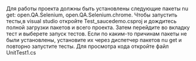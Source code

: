 Для работы проекта должны быть установлены следующие пакеты nu get: open.QA.Selenium, open.QA.Selenium.chrome.
Чтобы запустить тесты,в visual studio откройте Test_saucedemo.csproj и дождитесь полной загрузки пакетов и всего проекта.
Затем перейдите во вкладку тест и выберете запуск тестов.
Если по каким-то причинам пакеты не были установлены, установите их через диспетчер пакетов nu get и повторно запустите тесты.
Для просмотра кода откройте файл UnitTest1.cs